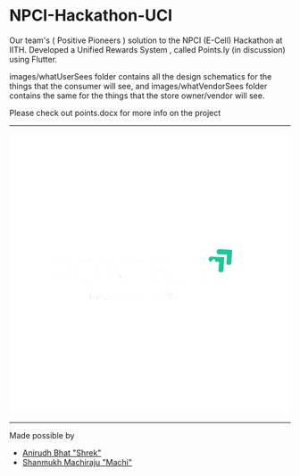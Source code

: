 # NPCI-Hackathon-UCI
Our team's ( Positive Pioneers ) solution to the NPCI (E-Cell) Hackathon at IITH. Developed a Unified Rewards System , called Points.ly (in discussion) using Flutter.

images/whatUserSees folder contains all the design schematics for the things that the consumer will see, and images/whatVendorSees folder contains the same for the things that the store owner/vendor will see.

Please check out points.docx for more info on the project 

---
![Points.ly](https://github.com/Anirudh0616/NPCI-Hackathon-UCI/blob/main/logo_lights.png)

---
Made possible by 
- [Anirudh Bhat "Shrek"](https://github.com/Anirudh0616)
- [Shanmukh Machiraju "Machi"]()
